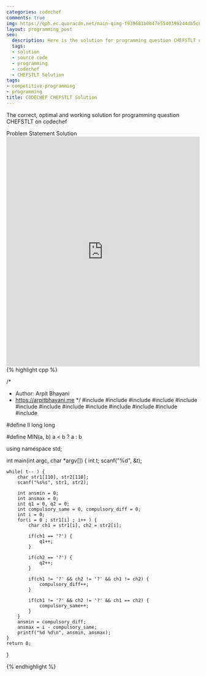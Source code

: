 ```yaml
---
categories: codechef
comments: true
img: https://qph.ec.quoracdn.net/main-qimg-f939681b0b47e5540398244db5c8966f?convert_to_webp=true
layout: programming_post
seo:
  description: Here is the solution for programming question CHEFSTLT on codechef
  tags:
  - solution
  - source code
  - programming
  - codechef
  - CHEFSTLT Solution
tags:
- competitive-programming
- programming
title: CODECHEF CHEFSTLT Solution
---
```

The correct, optimal and working solution for programming question CHEFSTLT on codechef

<div class="ui secondary pointing large menu">
  <a class="grey item" data-tab="problem-statement">
    Problem Statement
  </a>
  <a class="active item grey" data-tab="solution">
    Solution
  </a>
</div>
<div class="ui bottom attached tab" data-tab="problem-statement">
    <iframe src="https://www.codechef.com/problems/CHEFSTLT" width="100%" height="600px" style="overflow: scroll; border: none;"></iframe>
</div>
<div class="ui bottom attached active tab" data-tab="solution">
{% highlight cpp %}

/*
 *  Author: Arpit Bhayani
 *  https://arpitbhayani.me
 */
#include <cmath>
#include <cstdio>
#include <cstdlib>
#include <climits>
#include <deque>
#include <iostream>
#include <list>
#include <limits>
#include <map>
#include <queue>
#include <set>
#include <stack>
#include <vector>

#define ll long long

#define MIN(a, b) a < b ? a : b

using namespace std;

int main(int argc, char *argv[]) {
    int t;
    scanf("%d", &t);

    while( t-- ) {
        char str1[110], str2[110];
        scanf("%s%s", str1, str2);

        int ansmin = 0;
        int ansmax = 0;
        int q1 = 0, q2 = 0;
        int compulsory_same = 0, compulsory_diff = 0;
        int i = 0;
        for(i = 0 ; str1[i] ; i++ ) {
            char ch1 = str1[i], ch2 = str2[i];

            if(ch1 == '?') {
                q1++;
            }

            if(ch2 == '?') {
                q2++;
            }

            if(ch1 != '?' && ch2 != '?' && ch1 != ch2) {
                compulsory_diff++;
            }

            if(ch1 != '?' && ch2 != '?' && ch1 == ch2) {
                compulsory_same++;
            }
        }
        ansmin = compulsory_diff;
        ansmax = i - compulsory_same;
        printf("%d %d\n", ansmin, ansmax);
    }
    return 0;
}


{% endhighlight %}
</div>
